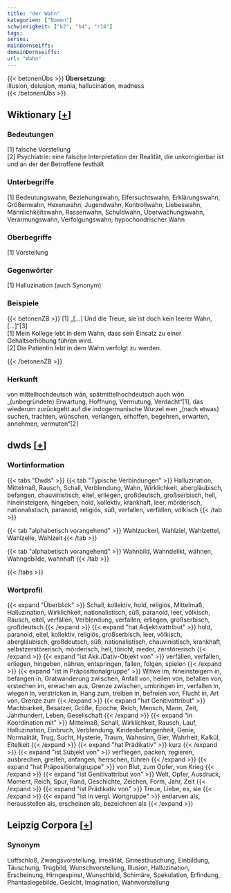 ```yaml
---
title: "der Wahn"
kategorien: ["Nomen"]
schwierigkeit: ["k2", "h4", "r14"]
tags:
series:
mainDornseiffs:
domainDornseiffs:
url: "Wahn"
---
```


{{< betonenÜbs >}}
**Übersetzung:**  
illusion, delusion, mania, hallucination, madness  
{{< /betonenÜbs >}}

## Wiktionary [[+](https://de.wiktionary.org/wiki/Wahn)]

### Bedeutungen
[1] falsche Vorstellung  
[2] Psychiatrie: eine falsche Interpretation der Realität, die unkorrigierbar ist und an der der Betroffene festhält  

### Unterbegriffe
[1] Bedeutungswahn, Beziehungswahn, Eifersuchtswahn, Erklärungswahn, Größenwahn, Hexenwahn, Jugendwahn, Kontrollwahn, Liebeswahn, Männlichkeitswahn, Rassenwahn, Schuldwahn, Überwachungswahn, Verarmungswahn, Verfolgungswahn; hypochondrischer Wahn  

### Oberbegriffe
[1] Vorstellung  

### Gegenwörter
[1] Halluzination (auch Synonym)  

### Beispiele
{{< betonenZB >}}
[1] „[…] Und die Treue, sie ist doch kein leerer Wahn, […]“[3]  
[1] Mein Kollege lebt in dem Wahn, dass sein Einsatz zu einer Gehaltserhöhung führen wird.  
[2] Die Patientin lebt in dem Wahn verfolgt zu werden.  

{{< /betonenZB >}}
### Herkunft
von mittelhochdeutsch wān, spätmittelhochdeutsch auch wōn „(unbegründete) Erwartung, Hoffnung, Vermutung, Verdacht“[1], das wiederum zurückgeht auf die indogermanische Wurzel wen „(nach etwas) suchen, trachten, wünschen, verlangen, erhoffen, begehren, erwarten, annehmen, vermuten“[2]  



## dwds [[+](https://www.dwds.de/wb/Wahn)]

### Wortinformation
{{< tabs "Dwds" >}}
{{< tab "Typische Verbindungen" >}}
Halluzination, Mittelmaß, Rausch, Schall, Verblendung, Wahn, Wirklichkeit, abergläubisch, befangen, chauvinistisch, eitel, erliegen, großdeutsch, großserbisch, hell, hineinsteigern, hingeben, hold, kollektiv, krankhaft, leer, mörderisch, nationalistisch, paranoid, religiös, süß, verfallen, verfällen, völkisch
{{< /tab >}}

{{< tab "alphabetisch vorangehend" >}}
Wahlzuckerl, Wahlziel, Wahlzettel, Wahlzelle, Wahlzeit
{{< /tab >}}

{{< tab "alphabetisch vorangehend" >}}
Wahnbild, Wahndelikt, wähnen, Wahngebilde, wahnhaft
{{< /tab >}}

{{< /tabs >}}

### Wortprofil
{{< expand "Überblick" >}} Schall, kollektiv, hold, religiös, Mittelmaß, Halluzination, Wirklichkeit, nationalistisch, süß, paranoid, leer, völkisch, Rausch, eitel, verfällen, Verblendung, verfallen, erliegen, großserbisch, großdeutsch {{< /expand >}}
{{< expand "hat Adjektivattribut" >}} hold, paranoid, eitel, kollektiv, religiös, großserbisch, leer, völkisch, abergläubisch, großdeutsch, süß, nationalistisch, chauvinistisch, krankhaft, selbstzerstörerisch, mörderisch, hell, töricht, nieder, zerstörerisch {{< /expand >}}
{{< expand "ist Akk./Dativ-Objekt von" >}} verfällen, verfallen, erliegen, hingeben, nähren, entspringen, fallen, folgen, spielen {{< /expand >}}
{{< expand "ist in Präpositionalgruppe" >}} Witwe im, hineinsteigern in, befangen in, Gratwanderung zwischen, Anfall von, heilen von, befallen von, erstechen im, erwachen aus, Grenze zwischen, umbringen im, verfallen in, wiegen in, verstricken in, Hang zum, treiben in, befreien von, Flucht in, Art von, Grenze zum {{< /expand >}}
{{< expand "hat Genitivattribut" >}} Machbarkeit, Besatzer, Größe, Epoche, Reich, Mensch, Mann, Zeit, Jahrhundert, Leben, Gesellschaft {{< /expand >}}
{{< expand "in Koordination mit" >}} Mittelmaß, Schall, Wirklichkeit, Rausch, Lauf, Halluzination, Einbruch, Verblendung, Kindesbefangenheit, Genie, Normalität, Trug, Sucht, Hysterie, Traum, Wahnsinn, Gier, Wahrheit, Kalkül, Eitelkeit {{< /expand >}}
{{< expand "hat Prädikativ" >}} kurz {{< /expand >}}
{{< expand "ist Subjekt von" >}} verfliegen, packen, regieren, ausbrechen, greifen, anfangen, herrschen, führen {{< /expand >}}
{{< expand "hat Präpositionalgruppe" >}} von Blut, zum Opfer, von Krieg {{< /expand >}}
{{< expand "ist Genitivattribut von" >}} Welt, Opfer, Ausdruck, Moment, Reich, Spur, Rand, Geschichte, Zeichen, Form, Jahr, Zeit {{< /expand >}}
{{< expand "ist Prädikativ von" >}} Treue, Liebe, es, sie {{< /expand >}}
{{< expand "ist in vergl. Wortgruppe" >}} entlarven als, herausstellen als, erscheinen als, bezeichnen als {{< /expand >}}

## Leipzig Corpora [[+](https://corpora.uni-leipzig.de/en/res?word=Wahn&corpusId=deu_newscrawl-public_2018)]


### Synonym
Luftschloß, Zwangsvorstellung, Irrealität, Sinnestäuschung, Einbildung, Täuschung, Trugbild, Wunschvorstellung, Illusion, Halluzination, Erscheinung, Hirngespinst, Wunschbild, Schimäre, Spekulation, Erfindung, Phantasiegebilde, Gesicht, Imagination, Wahnvorstellung

